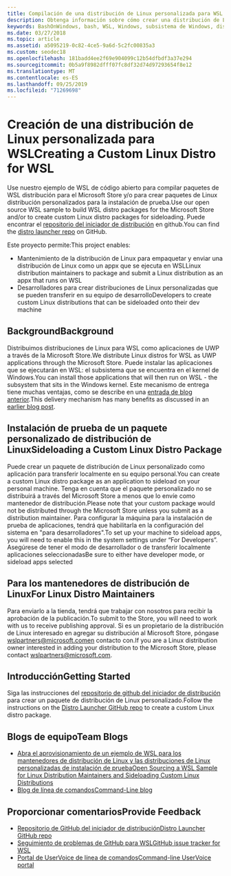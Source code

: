 ```yaml
---
title: Compilación de una distribución de Linux personalizada para WSL
description: Obtenga información sobre cómo crear una distribución de Linux personalizada para el subsistema de Windows para Linux.
keywords: BashOnWindows, bash, WSL, Windows, subsistema de Windows, distribución, personalizado
ms.date: 03/27/2018
ms.topic: article
ms.assetid: a5095219-0c82-4ce5-9a6d-5c2fc00835a3
ms.custom: seodec18
ms.openlocfilehash: 181badd4ee2f69e904099c12b54dfbdf3a37e294
ms.sourcegitcommit: 0b5a9f8982dfff07fc8df32d74d97293654f8e12
ms.translationtype: MT
ms.contentlocale: es-ES
ms.lasthandoff: 09/25/2019
ms.locfileid: "71269698"
---
```

# <a name="creating-a-custom-linux-distro-for-wsl"></a><span data-ttu-id="51375-104">Creación de una distribución de Linux personalizada para WSL</span><span class="sxs-lookup"><span data-stu-id="51375-104">Creating a Custom Linux Distro for WSL</span></span>

<span data-ttu-id="51375-105">Use nuestro ejemplo de WSL de código abierto para compilar paquetes de WSL distribución para el Microsoft Store y/o para crear paquetes de Linux distribución personalizados para la instalación de prueba.</span><span class="sxs-lookup"><span data-stu-id="51375-105">Use our open source WSL sample to build WSL distro packages for the Microsoft Store and/or to create custom Linux distro packages for sideloading.</span></span> <span data-ttu-id="51375-106">Puede encontrar el [repositorio del iniciador de distribución](https://github.com/Microsoft/WSL-DistroLauncher) en github.</span><span class="sxs-lookup"><span data-stu-id="51375-106">You can find the [distro launcher repo](https://github.com/Microsoft/WSL-DistroLauncher) on GitHub.</span></span>

<span data-ttu-id="51375-107">Este proyecto permite:</span><span class="sxs-lookup"><span data-stu-id="51375-107">This project enables:</span></span>
* <span data-ttu-id="51375-108">Mantenimiento de la distribución de Linux para empaquetar y enviar una distribución de Linux como un appx que se ejecuta en WSL</span><span class="sxs-lookup"><span data-stu-id="51375-108">Linux distribution maintainers to package and submit a Linux distribution as an appx that runs on WSL</span></span>
* <span data-ttu-id="51375-109">Desarrolladores para crear distribuciones de Linux personalizadas que se pueden transferir en su equipo de desarrollo</span><span class="sxs-lookup"><span data-stu-id="51375-109">Developers to create custom Linux distributions that can be sideloaded onto their dev machine</span></span>

## <a name="background"></a><span data-ttu-id="51375-110">Background</span><span class="sxs-lookup"><span data-stu-id="51375-110">Background</span></span>
<span data-ttu-id="51375-111">Distribuimos distribuciones de Linux para WSL como aplicaciones de UWP a través de la Microsoft Store.</span><span class="sxs-lookup"><span data-stu-id="51375-111">We distribute Linux distros for WSL as UWP applications through the Microsoft Store.</span></span> <span data-ttu-id="51375-112">Puede instalar las aplicaciones que se ejecutarán en WSL: el subsistema que se encuentra en el kernel de Windows.</span><span class="sxs-lookup"><span data-stu-id="51375-112">You can install those applications that will then run on WSL - the subsystem that sits in the Windows kernel.</span></span> <span data-ttu-id="51375-113">Este mecanismo de entrega tiene muchas ventajas, como se describe en una [entrada de blog anterior](https://blogs.msdn.microsoft.com/commandline/2017/07/10/ubuntu-now-available-from-the-windows-store/).</span><span class="sxs-lookup"><span data-stu-id="51375-113">This delivery mechanism has many benefits as discussed in an [earlier blog post](https://blogs.msdn.microsoft.com/commandline/2017/07/10/ubuntu-now-available-from-the-windows-store/).</span></span>

## <a name="sideloading-a-custom-linux-distro-package"></a><span data-ttu-id="51375-114">Instalación de prueba de un paquete personalizado de distribución de Linux</span><span class="sxs-lookup"><span data-stu-id="51375-114">Sideloading a Custom Linux Distro Package</span></span>
<span data-ttu-id="51375-115">Puede crear un paquete de distribución de Linux personalizado como aplicación para transferir localmente en su equipo personal.</span><span class="sxs-lookup"><span data-stu-id="51375-115">You can create a custom Linux distro package as an application to sideload on your personal machine.</span></span> <span data-ttu-id="51375-116">Tenga en cuenta que el paquete personalizado no se distribuirá a través del Microsoft Store a menos que lo envíe como mantenedor de distribución.</span><span class="sxs-lookup"><span data-stu-id="51375-116">Please note that your custom package would not be distributed through the Microsoft Store unless you submit as a distribution maintainer.</span></span>
<span data-ttu-id="51375-117">Para configurar la máquina para la instalación de prueba de aplicaciones, tendrá que habilitarla en la configuración del sistema en "para desarrolladores".</span><span class="sxs-lookup"><span data-stu-id="51375-117">To set up your machine to sideload apps, you will need to enable this in the system settings under “For Developers”.</span></span>  <span data-ttu-id="51375-118">Asegúrese de tener el modo de desarrollador o de transferir localmente aplicaciones seleccionadas</span><span class="sxs-lookup"><span data-stu-id="51375-118">Be sure to either have developer mode, or sideload apps selected</span></span>

## <a name="for-linux-distro-maintainers"></a><span data-ttu-id="51375-119">Para los mantenedores de distribución de Linux</span><span class="sxs-lookup"><span data-stu-id="51375-119">For Linux Distro Maintainers</span></span>
<span data-ttu-id="51375-120">Para enviarlo a la tienda, tendrá que trabajar con nosotros para recibir la aprobación de la publicación.</span><span class="sxs-lookup"><span data-stu-id="51375-120">To submit to the Store, you will need to work with us to receive publishing approval.</span></span> <span data-ttu-id="51375-121">Si es un propietario de la distribución de Linux interesado en agregar su distribución al Microsoft Store, póngase wslpartners@microsoft.comen contacto con.</span><span class="sxs-lookup"><span data-stu-id="51375-121">If you are a Linux distribution owner interested in adding your distribution to the Microsoft Store, please contact wslpartners@microsoft.com.</span></span>

## <a name="getting-started"></a><span data-ttu-id="51375-122">Introducción</span><span class="sxs-lookup"><span data-stu-id="51375-122">Getting Started</span></span>
<span data-ttu-id="51375-123">Siga las instrucciones del [repositorio de github del iniciador de distribución](https://github.com/Microsoft/WSL-DistroLauncher) para crear un paquete de distribución de Linux personalizado.</span><span class="sxs-lookup"><span data-stu-id="51375-123">Follow the instructions on the [Distro Launcher GitHub repo](https://github.com/Microsoft/WSL-DistroLauncher) to create a custom Linux distro package.</span></span>

 
## <a name="team-blogs"></a><span data-ttu-id="51375-124">Blogs de equipo</span><span class="sxs-lookup"><span data-stu-id="51375-124">Team Blogs</span></span>
*  [<span data-ttu-id="51375-125">Abra el aprovisionamiento de un ejemplo de WSL para los mantenedores de distribución de Linux y las distribuciones de Linux personalizadas de instalación de prueba</span><span class="sxs-lookup"><span data-stu-id="51375-125">Open Sourcing a WSL Sample for Linux Distribution Maintainers and Sideloading Custom Linux Distributions</span></span>](https://blogs.msdn.microsoft.com/commandline/2018/03/26/wsl-distro-launcher/)
* [<span data-ttu-id="51375-126">Blog de línea de comandos</span><span class="sxs-lookup"><span data-stu-id="51375-126">Command-Line blog</span></span>](https://blogs.msdn.microsoft.com/commandline/)

## <a name="provide-feedback"></a><span data-ttu-id="51375-127">Proporcionar comentarios</span><span class="sxs-lookup"><span data-stu-id="51375-127">Provide Feedback</span></span>
* [<span data-ttu-id="51375-128">Repositorio de GitHub del iniciador de distribución</span><span class="sxs-lookup"><span data-stu-id="51375-128">Distro Launcher GitHub repo</span></span>](https://github.com/Microsoft/WSL-DistroLauncher)
* [<span data-ttu-id="51375-129">Seguimiento de problemas de GitHub para WSL</span><span class="sxs-lookup"><span data-stu-id="51375-129">GitHub issue tracker for WSL</span></span>](https://github.com/Microsoft/BashOnWindows/issues)
* [<span data-ttu-id="51375-130">Portal de UserVoice de línea de comandos</span><span class="sxs-lookup"><span data-stu-id="51375-130">Command-line UserVoice portal</span></span>](https://wpdev.uservoice.com/forums/266908-command-prompt-console-bash-on-ubuntu-on-windo/category/161892-bash)
